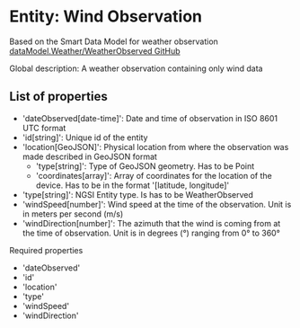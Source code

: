 # Entity: Wind Observation

Based on the Smart Data Model for weather observation
[dataModel.Weather/WeatherObserved GitHub](https://github.com/smart-data-models/dataModel.Weather/tree/master/WeatherObserved)

Global description: A weather observation containing only wind data

## List of properties

- 'dateObserved[date-time]': Date and time of observation in ISO 8601 UTC format
- 'id[string]': Unique id of the entity
- 'location[GeoJSON]': Physical location from where the observation was made described in GeoJSON format
    - 'type[string]': Type of GeoJSON geometry. Has to be Point
    - 'coordinates[array]': Array of coordinates for the location of the device. Has to be in the format '[latitude, longitude]'
- 'type[string]': NGSI Entity type. Is has to be WeatherObserved
- 'windSpeed[number]': Wind speed at the time of the observation. Unit is in meters per second (m/s)
- 'windDirection[number]': The azimuth that the wind is coming from at the time of observation. Unit is in degrees (°) ranging from 0° to 360°

Required properties

- 'dateObserved'
- 'id'
- 'location'
- 'type'
- 'windSpeed'
- 'windDirection'
